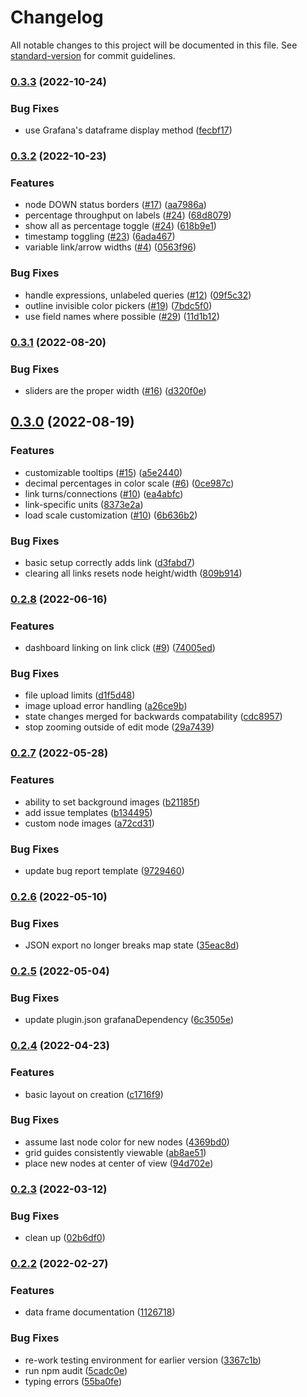 # Changelog

All notable changes to this project will be documented in this file. See [standard-version](https://github.com/conventional-changelog/standard-version) for commit guidelines.

### [0.3.3](https://github.com/knightss27/grafana-network-weathermap/compare/v0.3.2...v0.3.3) (2022-10-24)

### Bug Fixes

- use Grafana's dataframe display method ([fecbf17](https://github.com/knightss27/grafana-network-weathermap/commit/fecbf174ab36a49ec4234f60cbe99284f5bb6843))

### [0.3.2](https://github.com/knightss27/grafana-network-weathermap/compare/v0.3.1...v0.3.2) (2022-10-23)

### Features

- node DOWN status borders ([#17](https://github.com/knightss27/grafana-network-weathermap/issues/17)) ([aa7986a](https://github.com/knightss27/grafana-network-weathermap/commit/aa7986a50812441e43151e0416a9c9fa0cbaaa4b))
- percentage throughput on labels ([#24](https://github.com/knightss27/grafana-network-weathermap/issues/24)) ([68d8079](https://github.com/knightss27/grafana-network-weathermap/commit/68d8079b9c175fd1f3d04c31d972c2f69821d840))
- show all as percentage toggle ([#24](https://github.com/knightss27/grafana-network-weathermap/issues/24)) ([618b9e1](https://github.com/knightss27/grafana-network-weathermap/commit/618b9e10b00ba2cf775c5ecfd70a90fbd439ccf3))
- timestamp toggling ([#23](https://github.com/knightss27/grafana-network-weathermap/issues/23)) ([6ada467](https://github.com/knightss27/grafana-network-weathermap/commit/6ada467f7697fe8abfccb51b25865e04aedc0630))
- variable link/arrow widths ([#4](https://github.com/knightss27/grafana-network-weathermap/issues/4)) ([0563f96](https://github.com/knightss27/grafana-network-weathermap/commit/0563f96948e5e17fdaf36ac628f32771fbe02f8d))

### Bug Fixes

- handle expressions, unlabeled queries ([#12](https://github.com/knightss27/grafana-network-weathermap/issues/12)) ([09f5c32](https://github.com/knightss27/grafana-network-weathermap/commit/09f5c32771ceb91b655dd4b1543faa5c4c75b48c))
- outline invisible color pickers ([#19](https://github.com/knightss27/grafana-network-weathermap/issues/19)) ([7bdc5f0](https://github.com/knightss27/grafana-network-weathermap/commit/7bdc5f02b078c9fcf487c2a1bd946ffad023ece7))
- use field names where possible ([#29](https://github.com/knightss27/grafana-network-weathermap/issues/29)) ([11d1b12](https://github.com/knightss27/grafana-network-weathermap/commit/11d1b125a9322e5fc1344ea86c4e93d8326206cb))

### [0.3.1](https://github.com/knightss27/grafana-network-weathermap/compare/v0.3.0...v0.3.1) (2022-08-20)

### Bug Fixes

- sliders are the proper width ([#16](https://github.com/knightss27/grafana-network-weathermap/issues/16)) ([d320f0e](https://github.com/knightss27/grafana-network-weathermap/commit/d320f0ed01b78d2b2188f46df122e1572799840d))

## [0.3.0](https://github.com/knightss27/grafana-network-weathermap/compare/v0.2.8...v0.3.0) (2022-08-19)

### Features

- customizable tooltips ([#15](https://github.com/knightss27/grafana-network-weathermap/issues/15)) ([a5e2440](https://github.com/knightss27/grafana-network-weathermap/commit/a5e2440889389a5c41d2f098809a4ccdb98d0b0c))
- decimal percentages in color scale ([#6](https://github.com/knightss27/grafana-network-weathermap/issues/6)) ([0ce987c](https://github.com/knightss27/grafana-network-weathermap/commit/0ce987c6b19f4f1a08abd2681d8ab60b34b31ae6))
- link turns/connections ([#10](https://github.com/knightss27/grafana-network-weathermap/issues/10)) ([ea4abfc](https://github.com/knightss27/grafana-network-weathermap/commit/ea4abfcd538e3dd4003b9c83a68338be786a556f))
- link-specific units ([8373e2a](https://github.com/knightss27/grafana-network-weathermap/commit/8373e2af609432938b97d14bf988f19df5dcc81a))
- load scale customization ([#10](https://github.com/knightss27/grafana-network-weathermap/issues/10)) ([6b636b2](https://github.com/knightss27/grafana-network-weathermap/commit/6b636b270630ce2d098eece8e1dc95f91bbff4fb))

### Bug Fixes

- basic setup correctly adds link ([d3fabd7](https://github.com/knightss27/grafana-network-weathermap/commit/d3fabd7a529f3cec59fbce14ab7de39f27a849d7))
- clearing all links resets node height/width ([809b914](https://github.com/knightss27/grafana-network-weathermap/commit/809b914568168f89f6b8be0241d012f6d75b63e1))

### [0.2.8](https://github.com/knightss27/grafana-network-weathermap/compare/v0.2.7...v0.2.8) (2022-06-16)

### Features

- dashboard linking on link click ([#9](https://github.com/knightss27/grafana-network-weathermap/issues/9)) ([74005ed](https://github.com/knightss27/grafana-network-weathermap/commit/74005ed234498d44fcc7d5f510fd59e452a425f9))

### Bug Fixes

- file upload limits ([d1f5d48](https://github.com/knightss27/grafana-network-weathermap/commit/d1f5d48ae4a8c1f4bf6bd81d816eeb53c811837a))
- image upload error handling ([a26ce9b](https://github.com/knightss27/grafana-network-weathermap/commit/a26ce9bf57951d2db12877ca83a56b5de4cbd33b))
- state changes merged for backwards compatability ([cdc8957](https://github.com/knightss27/grafana-network-weathermap/commit/cdc89578fb91d2f53c231bbb02155ba91c7c5d65))
- stop zooming outside of edit mode ([29a7439](https://github.com/knightss27/grafana-network-weathermap/commit/29a7439960f9c1d7dc2ea722fad7dbc4777bd730))

### [0.2.7](https://github.com/knightss27/grafana-network-weathermap/compare/v0.2.6...v0.2.7) (2022-05-28)

### Features

- ability to set background images ([b21185f](https://github.com/knightss27/grafana-network-weathermap/commit/b21185fe98d5e6dd17418646a67062b8cd4785ac))
- add issue templates ([b134495](https://github.com/knightss27/grafana-network-weathermap/commit/b1344959b3e4e396d766bac7366a66d23d4b74b6))
- custom node images ([a72cd31](https://github.com/knightss27/grafana-network-weathermap/commit/a72cd316995a522f6e15ec8481be3d5a56986d6f))

### Bug Fixes

- update bug report template ([9729460](https://github.com/knightss27/grafana-network-weathermap/commit/9729460085f0d44196c7486915da9ca74c417537))

### [0.2.6](https://github.com/knightss27/grafana-network-weathermap/compare/v0.2.5...v0.2.6) (2022-05-10)

### Bug Fixes

- JSON export no longer breaks map state ([35eac8d](https://github.com/knightss27/grafana-network-weathermap/commit/35eac8df211c3f8264f18d7becd9e9ff1dea812c))

### [0.2.5](https://github.com/knightss27/grafana-network-weathermap/compare/v0.2.4...v0.2.5) (2022-05-04)

### Bug Fixes

- update plugin.json grafanaDependency ([6c3505e](https://github.com/knightss27/grafana-network-weathermap/commit/6c3505efc271f41c3f6394cdb8505b7df810344e))

### [0.2.4](https://github.com/knightss27/grafana-network-weathermap/compare/v0.2.3...v0.2.4) (2022-04-23)

### Features

- basic layout on creation ([c1716f9](https://github.com/knightss27/grafana-network-weathermap/commit/c1716f9791ab675c287ac4e0794360a86f40c286))

### Bug Fixes

- assume last node color for new nodes ([4369bd0](https://github.com/knightss27/grafana-network-weathermap/commit/4369bd0fbfbe02531c6c9841029a9e5f522ccbae))
- grid guides consistently viewable ([ab8ae51](https://github.com/knightss27/grafana-network-weathermap/commit/ab8ae51500506ae696564eb470bf848a263b887e))
- place new nodes at center of view ([94d702e](https://github.com/knightss27/grafana-network-weathermap/commit/94d702e4b8f682e8e42a0d52d945bee97c7a3142))

### [0.2.3](https://github.com/knightss27/grafana-network-weathermap/compare/v0.2.2...v0.2.3) (2022-03-12)

### Bug Fixes

- clean up ([02b6df0](https://github.com/knightss27/grafana-network-weathermap/commit/02b6df0323eeb69ce02bcf81147edf458f134a5d))

### [0.2.2](https://github.com/knightss27/grafana-network-weathermap/compare/v0.1.0...v0.2.2) (2022-02-27)

### Features

- data frame documentation ([1126718](https://github.com/knightss27/grafana-network-weathermap/commit/1126718a7155a7fea04315955b7e654f86359a1c))

### Bug Fixes

- re-work testing environment for earlier version ([3367c1b](https://github.com/knightss27/grafana-network-weathermap/commit/3367c1b5ae7293369d2bafdca9b15935ccb9c855))
- run npm audit ([5cadc0e](https://github.com/knightss27/grafana-network-weathermap/commit/5cadc0e46c9ad916befb8c8b2aeaea89d8d44784))
- typing errors ([55ba0fe](https://github.com/knightss27/grafana-network-weathermap/commit/55ba0fec13207619605e42dec61c7a33e618ae84))
